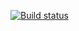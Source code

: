 [![Build status](https://ci.appveyor.com/api/projects/status/io4sjuyqv7228d73?svg=true)](https://ci.appveyor.com/project/Nikolay-Potapov/api-ci-postman-echo)
